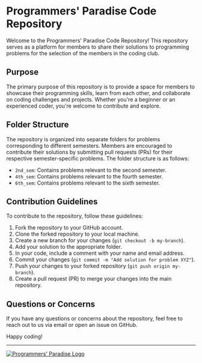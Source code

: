 # Programmers' Paradise Code Repository

Welcome to the Programmers' Paradise Code Repository! This repository serves as a platform for members to share their solutions to programming problems for the selection of the members in the coding club.

## Purpose

The primary purpose of this repository is to provide a space for members to showcase their programming skills, learn from each other, and collaborate on coding challenges and projects. Whether you're a beginner or an experienced coder, you're welcome to contribute and explore.

## Folder Structure

The repository is organized into separate folders for problems corresponding to different semesters. Members are encouraged to contribute their solutions by submitting pull requests (PRs) for their respective semester-specific problems. The folder structure is as follows:

- `2nd_sem`: Contains problems relevant to the second semester.
- `4th_sem`: Contains problems relevant to the fourth semester.
- `6th_sem`: Contains problems relevant to the sixth semester.

## Contribution Guidelines

To contribute to the repository, follow these guidelines:

1. Fork the repository to your GitHub account.
2. Clone the forked repository to your local machine.
3. Create a new branch for your changes (`git checkout -b my-branch`).
4. Add your solution to the appropriate folder.
5. In your code, include a comment with your name and email address.
6. Commit your changes (`git commit -m "Add solution for problem XYZ"`).
7. Push your changes to your forked repository (`git push origin my-branch`).
8. Create a pull request (PR) to merge your changes into the main repository.



## Questions or Concerns

If you have any questions or concerns about the repository, feel free to reach out to us via email or open an issue on GitHub.

Happy coding!

---

[![Programmers' Paradise Logo](./images/logo.png)](6613a282ad4b8.jpg)
